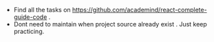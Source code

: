 * Find all the tasks on https://github.com/academind/react-complete-guide-code .
* Dont need to maintain when project source already exist . Just keep practicing.
